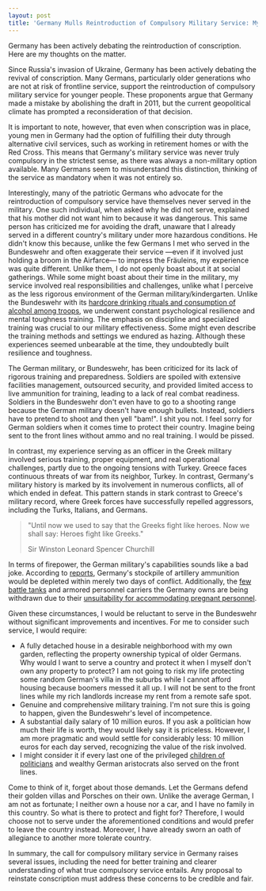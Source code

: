 ```yaml
---
layout: post
title: 'Germany Mulls Reintroduction of Compulsory Military Service: My Thoughts'
---
```


Germany has been actively debating the reintroduction of conscription. Here are my thoughts on the matter.

Since Russia's invasion of Ukraine, Germany has been actively debating the revival of conscription. Many Germans, particularly older generations who are not at risk of frontline service, support the reintroduction of compulsory military service for younger people. These proponents argue that Germany made a mistake by abolishing the draft in 2011, but the current geopolitical climate has prompted a reconsideration of that decision. 

It is important to note, however, that even when conscription was in place, young men in Germany had the option of fulfilling their duty through alternative civil services, such as working in retirement homes or with the Red Cross. This means that Germany's military service was never truly compulsory in the strictest sense, as there was always a non-military option available. Many Germans seem to misunderstand this distinction, thinking of the service as mandatory when it was not entirely so.

Interestingly, many of the patriotic Germans who advocate for the reintroduction of compulsory service have themselves never served in the military. One such individual, when asked why he did not serve, explained that his mother did not want him to because it was dangerous. This same person has criticized me for avoiding the draft, unaware that I already served in a different country's military under more hazardous conditions. He didn't know this because, unlike the few Germans I met who served in the Bundeswehr and often exaggerate their service —even if it involved just holding a broom in the Airfarce— to impress the Fräuleins, my experience was quite different. Unlike them, I do not openly boast about it at social gatherings. While some might boast about their time in the military, my service involved real responsibilities and challenges, unlike what I perceive as the less rigorous environment of the German military/kindergarten. Unlike the Bundeswehr with its [hardcore drinking rituals and consumption of alcohol among troops](https://www.atlanticcouncil.org/blogs/new-atlanticist/german-soldiers-too-fat-and-drunk-to-fight/), we underwent constant psychological resilience and mental toughness training. The emphasis on discipline and specialized training was crucial to our military effectiveness. Some might even describe the training methods and settings we endured as hazing. Although these experiences seemed unbearable at the time, they undoubtedly built resilience and toughness.

The German military, or Bundeswehr, has been criticized for its lack of rigorous training and preparedness. Soldiers are spoiled with extensive facilities management, outsourced security, and provided limited access to live ammunition for training, leading to a lack of real combat readiness. Soldiers in the Bundeswehr don't even have to go to a shooting range because the German military doesn't have enough bullets. Instead, soldiers have to pretend to shoot and then yell "bam!". I shit you not. I feel sorry for German soldiers when it comes time to protect their country. Imagine being sent to the front lines without ammo and no real training. I would be pissed. 

In contrast, my experience serving as an officer in the Greek military involved serious training, proper equipment, and real operational challenges, partly due to the ongoing tensions with Turkey. Greece faces continuous threats of war from its neighbor, Turkey. In contrast, Germany's military history is marked by its involvement in numerous conflicts, all of which ended in defeat. This pattern stands in stark contrast to Greece's military record, where Greek forces have successfully repelled aggressors, including the Turks, Italians, and Germans.

> "Until now we used to say that the Greeks fight like heroes. Now we shall say: Heroes fight like Greeks." 
> 
> Sir Winston Leonard Spencer Churchill 

In terms of firepower, the German military's capabilities sounds like a bad joke. According to [reports](https://www.stern.de/politik/deutschland/oberst-a-d---bundeswehr-hat-nur-fuer-zwei-tage-artillerie-munition-32964800.html), Germany's stockpile of artillery ammunition would be depleted within merely two days of conflict. Additionally, the [few battle tanks](https://www.statista.com/statistics/1294391/nato-tank-strength-country/) and armored personnel carriers the Germany owns are being withdrawn due to their [unsuitability for accommodating pregnant personnel](https://www.faz.net/aktuell/wirtschaft/unternehmen/puma-panzer-buerokratie-und-sonderwuensche-verteuern-und-verzoegern-13405087.html).

Given these circumstances, I would be reluctant to serve in the Bundeswehr without significant improvements and incentives. For me to consider such service, I would require:

- A fully detached house in a desirable neighborhood with my own garden, reflecting the property ownership typical of older Germans. Why would I want to serve a country and protect it when I myself don't own any property to protect? I am not going to risk my life protecting some random German's villa in the suburbs while I cannot afford housing because boomers messed it all up. I will not be sent to the front lines while my rich landlords increase my rent from a remote safe spot.
- Genuine and comprehensive military training. I'm not sure this is going to happen, given the Bundeswehr's level of incompetence.
- A substantial daily salary of 10 million euros. If you ask a politician how much their life is worth, they would likely say it is priceless. However, I am more pragmatic and would settle for considerably less: 10 million euros for each day served, recognizing the value of the risk involved.
- I might consider it if every last one of the privileged [children of politicians](https://www.politico.eu/article/helicopter-flight-revives-attacks-on-german-defense-minister-as-key-election-looms/) and wealthy German aristocrats also served on the front lines.

Come to think of it, forget about those demands. Let the Germans defend their golden villas and Porsches on their own. Unlike the average German, I am not as fortunate; I neither own a house nor a car, and I have no family in this country. So what is there to protect and fight for? Therefore, I would choose not to serve under the aforementioned conditions and would prefer to leave the country instead. Moreover, I have already sworn an oath of allegiance to another more tolerate country.

In summary, the call for compulsory military service in Germany raises several issues, including the need for better training and clearer understanding of what true compulsory service entails. Any proposal to reinstate conscription must address these concerns to be credible and fair.